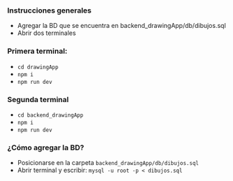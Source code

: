 ### Instrucciones generales

* Agregar la BD que se encuentra en backend_drawingApp/db/dibujos.sql
* Abrir dos terminales
### **Primera terminal**: 
* `cd drawingApp`
* `npm i`
* `npm run dev`

### **Segunda terminal**
* `cd backend_drawingApp`
* `npm i`
* `npm run dev`


### **¿Cómo agregar la BD?**

* Posicionarse en la carpeta `backend_drawingApp/db/dibujos.sql`
* Abrir terminal y escribir: `mysql -u root -p < dibujos.sql`
